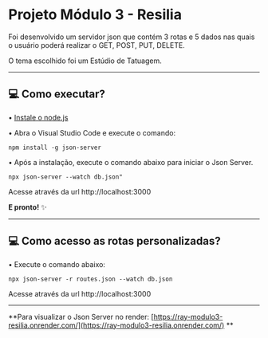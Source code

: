 # Projeto Módulo 3 - Resilia
Foi desenvolvido um servidor json que contém 3 rotas e 5 dados nas quais o usuário poderá realizar o GET, POST, PUT, DELETE. 

O tema escolhido foi um Estúdio de Tatuagem.
*******


## 💻 Como executar? 
• [Instale o node.js](https://nodejs.org/en/download/)

• Abra o Visual Studio Code e execute o comando:
```
npm install -g json-server
```

• Após a instalação, execute o comando abaixo para iniciar o Json Server.
```
npx json-server --watch db.json"
```
Acesse através da url http://localhost:3000

**E pronto!** ✨
*******


## 💻 Como acesso as rotas personalizadas?
• Execute o comando abaixo:
```
npx json-server -r routes.json --watch db.json
```
Acesse através da url http://localhost:3000
*******


**Para visualizar o Json Server no render:
[https://ray-modulo3-resilia.onrender.com/](https://ray-modulo3-resilia.onrender.com/) **

